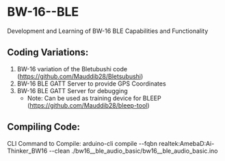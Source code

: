 # BW-16--BLE
Development and Learning of BW-16 BLE Capabilities and Functionality

## Coding Variations:

1) BW-16 variation of the Bletubushi code (https://github.com/Mauddib28/Bletsubushi)
2) BW-16 BLE GATT Server to provide GPS Coordinates
3) BW-16 BLE GATT Server for debugging
	- Note: Can be used as training device for BLEEP (https://github.com/Mauddib28/bleep-tool)

## Compiling Code:

CLI Command to Compile:     arduino-cli compile --fqbn realtek:AmebaD:Ai-Thinker_BW16 --clean ./bw16__ble_audio_basic/bw16__ble_audio_basic.ino
